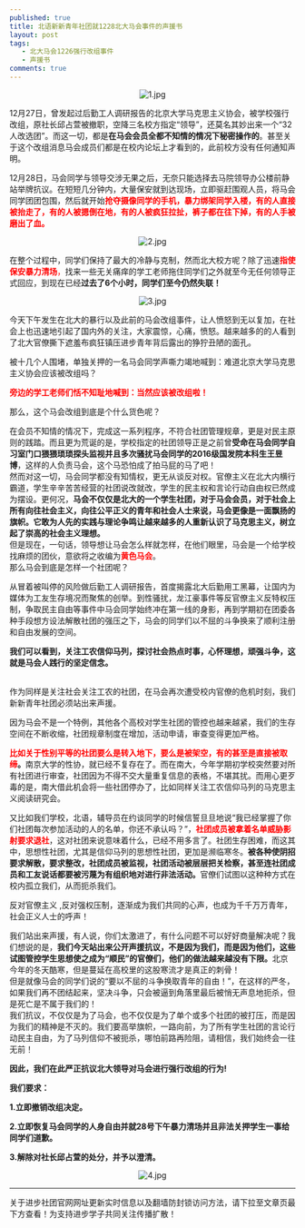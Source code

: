 ```yaml
---
published: true
title: 北语新新青年社团就1228北大马会事件的声援书
layout: post
tags:
   - 北大马会1226强行改组事件
   - 声援书
comments: true
---
```

<p align="center"><img src="https://i.loli.net/2018/12/29/5c276a3172c21.jpg" alt="1.jpg" title="1.jpg" /></p>

<p>12月27日，曾发起过后勤工人调研报告的北京大学马克思主义协会，被学校强行改组，原社长邱占萱被撤职，空降三名校方指定“领导”，还莫名其妙出来一个“32人改选团”。而这一切，都是<strong>在马会会员全都不知情的情况下秘密操作的</strong>。甚至关于这个改组消息马会成员们都是在校内论坛上才看到的，此前校方没有任何通知声明。</p>
<p>12月28日，马会同学与领导交涉无果之后，无奈只能选择去马院领导办公楼前静站举牌抗议。在短短几分钟内，大量保安就到达现场，立即驱赶围观人员，将马会同学团团包围，然后就开始<span style="color:#ff0000;"><strong>抢夺摄像同学的手机，暴力绑架同学入楼，有的人直接被抬走了，有的人被摁倒在地，有的人被疯狂拉扯，裤子都在往下掉，有的人手被磨出了血。</strong></span></p>

<p align="center"><img src="https://i.loli.net/2018/12/29/5c2769fbbc3f1.jpg" alt="2.jpg" title="2.jpg" /></p>

<p>在整个过程中，同学们保持了最大的冷静与克制，然而北大校方呢？除了迅速<span style="color:#ff0000;"><strong>指使保安暴力清场</strong>，</span>找来一些无关痛痒的学工老师拖住同学们之外就至今无任何领导正式回应，到现在已经<strong>过去了6个小时，同学们至今仍然失联！</strong></p>
<p align="center"><img src="https://i.loli.net/2018/12/29/5c276a21d845f.jpg" alt="3.jpg" title="3.jpg" /></p>
<p>今天下午发生在北大的暴行以及此前的马会改组事件，让人愤怒到无以复加，在社会上也迅速地引起了国内外的关注，大家震惊，心痛，愤怒。越来越多的的人看到了北大官僚撕下遮羞布疯狂镇压进步青年背后露出的狰狞丑陋的面孔。</p>
<p>被十几个人围堵，单独关押的一名马会同学声嘶力竭地喊到：难道北京大学马克思主义协会应该被改组吗？</p>
<p><span style="color:#ff0000;"><strong>旁边的学工老师们恬不知耻地喊到：当然应该被改组啦！</strong></span></p>
<p>那么，这个马会改组到底是个什么货色呢？</p>
<p>在会员不知情的情况下，完成这一系列程序，不符合社团管理规章，更是对民主原则的践踏。而且更为荒诞的是，学校指定的社团领导正是之前曾<strong>受命在马会同学自习室门口猥猥琐琐探头监视并且多次骚扰马会同学的2016级国发院本科生王昱博</strong>，这样的人负责马会，这个马恐怕成了拍马屁的马了吧！<br />
然而对这一切，马会同学都没有知情权，更无从谈反对权。官僚主义在北大内横行霸道，学生辛辛苦苦经营的社团说改就改，学生的民主权和言论行动自由权已然成为摆设。更何况，<strong>马会不仅仅是北大的一个学生社团，对于马会会员，对于社会上所有向往社会主义，向往公平正义的青年和社会人士来说，马会更像是一面飘扬的旗帜。它敢为人先的实践与理论争鸣让越来越多的人重新认识了马克思主义，树立起了崇高的社会主义理想。</strong><br />
但是现在，一句话，领导想让马会怎么样就怎样，在他们眼里，马会是一个给学校找麻烦的团伙，意欲将之收编为<span style="color:#ff0000;"><strong>黄色马会</strong></span>。<br />
那么马会到底是怎样一个社团呢？</p>
<p>从冒着被叫停的风险做后勤工人调研报告，首度揭露北大后勤用工黑幕，让国内为媒体为工友生存境况而聚焦的创举。到性骚扰，龙江豪事件等反官僚主义反特权压制，争取民主自由等事件中马会同学始终冲在第一线的身影，再到学期初在团委各种手段想方设法解散社团的强压之下，马会的同学们以不屈的斗争换来了顺利注册和自由发展的空间。</p>
<p><strong>我们可以看到，关注工农信仰马列，探讨社会热点时事，心怀理想，顽强斗争，这就是马会人践行的坚定信念。</strong></p>
<p><strong><br />
</strong>作为同样是关注社会关注工农的社团，在马会再次遭受校内官僚的危机时刻，我们新新青年社团必须站出来声援。</p>
<p>因为马会不是一个特例，其他各个高校对学生社团的管控也越来越紧，我们的生存空间在不断收缩，社团规章制度在增加，活动申请，审查变得更加严格。</p>
<p><strong><span style="color:#ff0000;">比如关于性别平等的社团要么是转入地下，要么是被架空，有的甚至是直接被取缔</span>。</strong>南京大学的性协，就已经不复存在了。而在南大，今年学期初学校突然要对所有社团进行审查，社团因为不得不交大量重复信息的表格，不堪其扰。而用心更歹毒的是，南大借此机会将一些社团停办了，比如同样关注工农信仰马列的马克思主义阅读研究会。</p>
<p>又比如我们学校，北语，辅导员在约谈同学的时候信誓旦旦地说“我已经掌握了你们社团每次参加活动的人的名单，你还不承认吗？”，<span style="color:#ff0000;"><strong>社团成员被拿着名单威胁影射要求退社</strong></span>，这对社团来说意味着什么，已经不用多言了。社团生存困难，而这其中，思想性社团，尤其是信仰马列的思想性社团，更加是濒临寒冬。<strong>被各种使阴招要求解散，要求整改，社团成员被监视，社团活动被层层把关检察，甚至连社团成员和工友说话都要被污蔑为有组织地对进行非法活动。</strong>官僚们试图以这种种方式在校内孤立我们，从而扼杀我们。</p>
<p>反对官僚主义 ,反对强权压制，逐渐成为我们共同的心声，也成为千千万万青年，社会正义人士的呼声！</p>
<p>我们站出来声援，有人说，你们太激进了，有什么问题不可以好好商量解决呢？我们想说的是，<strong>我们今天站出来公开声援抗议，不是因为我们，而是因为他们，这些试图管控学生思想使之成为“顺民”的官僚们，他们的做法越来越没有下限。</strong>北京今年的冬天酷寒，但是蔓延在高校里的这股寒流才是真正的刺骨！<br />
但是就像马会的同学们说的“要以不屈的斗争换取青年的自由！”，在这样的严冬，如果我们再不团结起来，坚决斗争，只会被逼到角落里最后被悄无声息地扼杀，但是死亡是不属于我们的！<br />
我们抗议，不仅仅是为了马会，也不仅仅是为了单个或多个社团的被打压，而是因为我们的精神是不灭的。我们要高举旗帜，一路向前，为了所有学生社团的言论行动民主自由，为了马列信仰不被扼杀，哪怕前路再险阻，请相信，我们始终会一往无前！</p>
<p><strong>因此，我们在此严正抗议北大领导对马会进行强行改组的行为!</strong></p>
<p><strong>我们要求：</strong></p>
<p><strong>1.立即撤销改组决定。</strong></p>
<p><strong>2.立即恢复马会同学的人身自由并就28号下午暴力清场并且非法关押学生一事给同学们道歉。</strong></p>
<p><strong>3.解除对社长邱占萱的处分，并予以澄清。</strong></p>

<p align="center"><img src="https://i.loli.net/2018/12/29/5c276a0593bdb.jpg" alt="4.jpg" title="4.jpg" /></p>

---
关于进步社团官网网址更新实时信息以及翻墙防封锁访问方法，请下拉至文章页最下方查看！为支持进步学子共同关注传播扩散！
